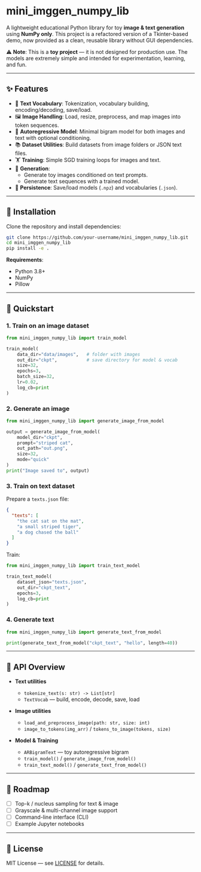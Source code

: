 # mini_imggen_numpy_lib

A lightweight educational Python library for toy **image & text generation** using **NumPy only**. This project is a refactored version of a Tkinter-based demo, now provided as a clean, reusable library without GUI dependencies.

⚠️ **Note**: This is a **toy project** — it is not designed for production use. The models are extremely simple and intended for experimentation, learning, and fun.

---

## ✨ Features

- 🔡 **Text Vocabulary**: Tokenization, vocabulary building, encoding/decoding, save/load.
- 🖼️ **Image Handling**: Load, resize, preprocess, and map images into token sequences.
- 🤖 **Autoregressive Model**: Minimal bigram model for both images and text with optional conditioning.
- 📚 **Dataset Utilities**: Build datasets from image folders or JSON text files.
- 🏋️ **Training**: Simple SGD training loops for images and text.
- 🎨 **Generation**:
  - Generate toy images conditioned on text prompts.
  - Generate text sequences with a trained model.
- 💾 **Persistence**: Save/load models (`.npz`) and vocabularies (`.json`).

---

## 🚀 Installation

Clone the repository and install dependencies:

```bash
git clone https://github.com/your-username/mini_imggen_numpy_lib.git
cd mini_imggen_numpy_lib
pip install -e .
```

**Requirements**:
- Python 3.8+
- NumPy
- Pillow

---

## 🏁 Quickstart

### 1. Train on an image dataset

```python
from mini_imggen_numpy_lib import train_model

train_model(
    data_dir="data/images",   # folder with images
    out_dir="ckpt",           # save directory for model & vocab
    size=32,
    epochs=3,
    batch_size=32,
    lr=0.02,
    log_cb=print
)
```

### 2. Generate an image

```python
from mini_imggen_numpy_lib import generate_image_from_model

output = generate_image_from_model(
    model_dir="ckpt",
    prompt="striped cat",
    out_path="out.png",
    size=32,
    mode="quick"
)
print("Image saved to", output)
```

### 3. Train on text dataset

Prepare a `texts.json` file:
```json
{
  "texts": [
    "the cat sat on the mat",
    "a small striped tiger",
    "a dog chased the ball"
  ]
}
```

Train:
```python
from mini_imggen_numpy_lib import train_text_model

train_text_model(
    dataset_json="texts.json",
    out_dir="ckpt_text",
    epochs=3,
    log_cb=print
)
```

### 4. Generate text

```python
from mini_imggen_numpy_lib import generate_text_from_model

print(generate_text_from_model("ckpt_text", "hello", length=40))
```

---

## 📖 API Overview

- **Text utilities**
  - `tokenize_text(s: str) -> List[str]`
  - `TextVocab` — build, encode, decode, save, load

- **Image utilities**
  - `load_and_preprocess_image(path: str, size: int)`
  - `image_to_tokens(img_arr)` / `tokens_to_image(tokens, size)`

- **Model & Training**
  - `ARBigramText` — toy autoregressive bigram
  - `train_model()` / `generate_image_from_model()`
  - `train_text_model()` / `generate_text_from_model()`

---

## 🔮 Roadmap

- [ ] Top-k / nucleus sampling for text & image
- [ ] Grayscale & multi-channel image support
- [ ] Command-line interface (CLI)
- [ ] Example Jupyter notebooks

---

## 📜 License

MIT License — see [LICENSE](LICENSE) for details.

